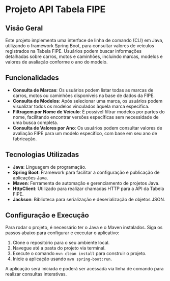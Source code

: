 # Projeto API Tabela FIPE

## Visão Geral

Este projeto implementa uma interface de linha de comando (CLI) em Java, utilizando o framework Spring Boot, para consultar valores de veículos registrados na Tabela FIPE. Usuários podem buscar informações detalhadas sobre carros, motos e caminhões, incluindo marcas, modelos e valores de avaliação conforme o ano do modelo.

## Funcionalidades

- **Consulta de Marcas**: Os usuários podem listar todas as marcas de carros, motos ou caminhões disponíveis na base de dados da FIPE.
- **Consulta de Modelos**: Após selecionar uma marca, os usuários podem visualizar todos os modelos vinculados àquela marca específica.
- **Filtragem por Nome de Veículo**: É possível filtrar modelos por partes do nome, facilitando encontrar versões específicas sem necessidade de uma busca completa.
- **Consulta de Valores por Ano**: Os usuários podem consultar valores de avaliação FIPE para um modelo específico, com base em seu ano de fabricação.

## Tecnologias Utilizadas

- **Java**: Linguagem de programação.
- **Spring Boot**: Framework para facilitar a configuração e publicação de aplicações Java.
- **Maven**: Ferramenta de automação e gerenciamento de projetos Java.
- **HttpClient**: Utilizado para realizar chamadas HTTP para a API da Tabela FIPE.
- **Jackson**: Biblioteca para serialização e deserialização de objetos JSON.

## Configuração e Execução

Para rodar o projeto, é necessário ter o Java e o Maven instalados. Siga os passos abaixo para configurar e executar o aplicativo:

1. Clone o repositório para o seu ambiente local.
2. Navegue até a pasta do projeto via terminal.
3. Execute o comando `mvn clean install` para construir o projeto.
4. Inicie a aplicação usando `mvn spring-boot:run`.

A aplicação será iniciada e poderá ser acessada via linha de comando para realizar consultas interativas.



